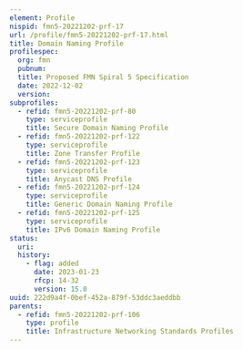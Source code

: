 ```yaml
---
element: Profile
nispid: fmn5-20221202-prf-17
url: /profile/fmn5-20221202-prf-17.html
title: Domain Naming Profile
profilespec:
  org: fmn
  pubnum: 
  title: Proposed FMN Spiral 5 Specification
  date: 2022-12-02
  version: 
subprofiles:
  - refid: fmn5-20221202-prf-80
    type: serviceprofile
    title: Secure Domain Naming Profile
  - refid: fmn5-20221202-prf-122
    type: serviceprofile
    title: Zone Transfer Profile
  - refid: fmn5-20221202-prf-123
    type: serviceprofile
    title: Anycast DNS Profile
  - refid: fmn5-20221202-prf-124
    type: serviceprofile
    title: Generic Domain Naming Profile
  - refid: fmn5-20221202-prf-125
    type: serviceprofile
    title: IPv6 Domain Naming Profile
status:
  uri: 
  history: 
    - flag: added
      date: 2023-01-23
      rfcp: 14-32
      version: 15.0
uuid: 222d9a4f-0bef-452a-879f-53ddc3aeddbb
parents:
  - refid: fmn5-20221202-prf-106
    type: profile
    title: Infrastructure Networking Standards Profiles
---
```

